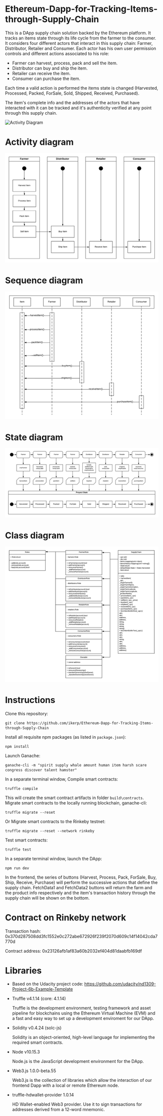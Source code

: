 # Ethereum-Dapp-for-Tracking-Items-through-Supply-Chain

This is a DApp supply chain solution backed by the Ethereum platform.
It tracks an items state through its life cycle from the farmer to the consumer.
It considers four different actors that interact in this supply chain: Farmer, Distributor, Retailer and Consumer.
Each actor has his own user permission controls and different actions associated to his role:

- Farmer can harvest, process, pack and sell the item.
- Distributor can buy and ship the item.
- Retailer can receive the item.
- Consumer can purchase the item.

Each time a valid action is performed the items state is changed (Harvested, Processed, Packed, ForSale, Sold, Shipped, Received, Purchased).

The item's complete info and the addresses of the actors that have interacted with it can be tracked and it's authenticity verified at any point through this supply chain. 

![Activity Diagram](https://drive.google.com/uc?export=view&id=13bkuG-SqZCQlIUU0fV4BDA3NDaHNkfmK)

# Activity diagram

![Activity Diagram](./UMLDiagrams/ActivityDiagram.png)

# Sequence diagram

![Sequence Diagram](./UMLDiagrams/SequenceDiagram.png)

# State diagram

![State Diagram](./UMLDiagrams/StateDiagram.png)

# Class diagram

![Class Diagram](./UMLDiagrams/ClassDiagram.png)

# Instructions

Clone this repository:
```
git clone https://github.com/ikerp/Ethereum-Dapp-for-Tracking-Items-through-Supply-Chain
```
Install all requisite npm packages (as listed in ```package.json```):
```
npm install
```
Launch Ganache:
```
ganache-cli -m "spirit supply whale amount human item harsh scare congress discover talent hamster"
```
In a separate terminal window, Compile smart contracts:
```
truffle compile
```
This will create the smart contract artifacts in folder ```build\contracts```.  
Migrate smart contracts to the locally running blockchain, ganache-cli:
```
truffle migrate --reset
```
Or Migrate smart contracts to the Rinkeby testnet:
```
truffle migrate --reset --network rinkeby
```
Test smart contracts:
```
truffle test
```
In a separate terminal window, launch the DApp:
```
npm run dev
```
In the frontend, the series of buttons (Harvest, Process, Pack, ForSale, Buy, Ship, Receive, Purchase) will perform the successive actions that define the supply chain. FetchData1 and FetchData2 buttons will return the farm and the product info respectively and the item's transaction history through the supply chain will be shown on the bottom.

# Contract on Rinkeby network
Transaction hash: 0x370d287508dd3fc1552e0c272abe672926f239f2070d609c14f14042cda7770d

Contract address: 0x23126afb1af83a60b2032ef404d81daabfb169df

# Libraries
  - Based on the Udacity project code: https://github.com/udacity/nd1309-Project-6b-Example-Template
  
  - Truffle v4.1.14 (core: 4.1.14)
  
    Truffle is the development environment, testing framework and asset pipeline for blockchains using the Ethereum Virtual Machine (EVM) and a fast and easy way to set up a development enviroment for our DApp.
  
  - Solidity v0.4.24 (solc-js)
  
    Solidity is an object-oriented, high-level language for implementing the required smart contracts.
  
  - Node v10.15.3
    
    Node.js is the JavaScript development environment for the DApp.
  
  - Web3.js 1.0.0-beta.55
  
    Web3.js is the collection of libraries which allow the interaction of our frontend Dapp with a local or remote Ethereum node.
  
  - truffle-hdwallet-provider 1.0.14
  
    HD Wallet-enabled Web3 provider. Use it to sign transactions for addresses derived from a 12-word mnemonic.
  
